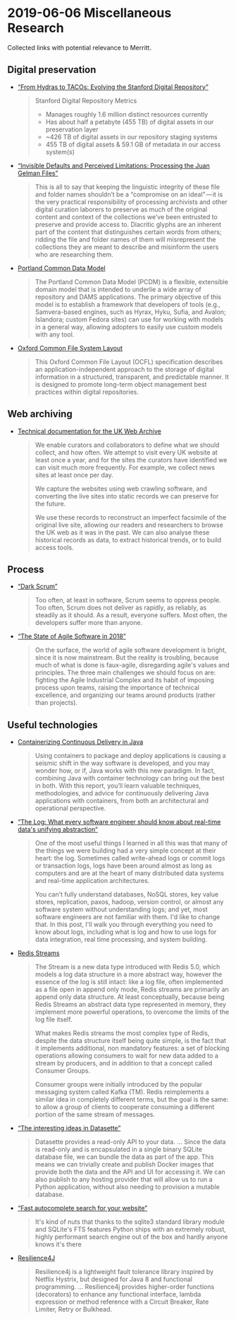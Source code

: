 # 2019-06-06 Miscellaneous Research

Collected links with potential relevance to Merritt.

## Digital preservation

- [“From Hydras to TACOs: Evolving the Stanford Digital
  Repository”](https://docs.google.com/presentation/d/11wBga9WbN0JBZ0Ke1k-MLHFbMhSDnz-j9jEU5aQScOo/edit#slide=id.g3ba884e179_0_3)

  > Stanford Digital Repository Metrics
  > 
  > - Manages roughly 1.6 million distinct resources currently
  > - Has about half a petabyte (455 TB) of digital assets in our preservation layer
  > - ~426 TB of digital assets in our repository staging systems
  > - 455 TB of digital assets & 59.1 GB of metadata in our access system(s)

- [“Invisible Defaults and Perceived Limitations: Processing the Juan Gelman Files”](https://medium.com/on-archivy/invisible-defaults-and-perceived-limitations-processing-the-juan-gelman-files-4187fdd36759)

  > This is all to say that keeping the linguistic integrity of these file
  > and folder names shouldn’t be a “compromise on an ideal” — it is the
  > very practical responsibility of processing archivists and other
  > digital curation laborers to preserve as much of the original content
  > and context of the collections we’ve been entrusted to preserve and
  > provide access to. Diacritic glyphs are an inherent part of the content
  > that distinguishes certain words from others; ridding the file and
  > folder names of them will misrepresent the collections they are meant
  > to describe and misinform the users who are researching them.

- [Portland Common Data Model](https://github.com/duraspace/pcdm/wiki)

  > The Portland Common Data Model (PCDM) is a flexible, extensible domain
  > model that is intended to underlie a wide array of repository and DAMS
  > applications. The primary objective of this model is to establish a
  > framework that developers of tools (e.g., Samvera-based engines, such
  > as Hyrax, Hyku, Sufia, and Avalon; Islandora; custom Fedora sites) can
  > use for working with models in a general way, allowing adopters to
  > easily use custom models with any tool.

- [Oxford Common File System Layout](https://ocfl.io/)

  > This Oxford Common File Layout (OCFL) specification describes an
  > application-independent approach to the storage of digital information
  > in a structured, transparent, and predictable manner. It is designed to
  > promote long-term object management best practices within digital
  > repositories.

## Web archiving

- [Technical documentation for the UK Web Archive](https://github.com/ukwa/ukwa-documentation/blob/master/README.md)

  > We enable curators and collaborators to define what we should collect,
  > and how often. We attempt to visit every UK website at least once a
  > year, and for the sites the curators have identified we can visit much
  > more frequently. For example, we collect news sites at least once per
  > day.
  >
  > We capture the websites using web crawling software, and converting the
  > live sites into static records we can preserve for the future.
  >
  > We use these records to reconstruct an imperfect facsimile of the
  > original live site, allowing our readers and researchers to browse the
  > UK web as it was in the past. We can also analyse these historical
  > records as data, to extract historical trends, or to build access
  > tools.

## Process

- [“Dark Scrum”](https://ronjeffries.com/articles/016-09ff/defense/)

  > Too often, at least in software, Scrum seems to oppress people. Too
  > often, Scrum does not deliver as rapidly, as reliably, as steadily as
  > it should. As a result, everyone suffers. Most often, the developers
  > suffer more than anyone.

- [“The State of Agile Software in 2018”](https://martinfowler.com/articles/agile-aus-2018.html)

  > On the surface, the world of agile software development is bright,
  > since it is now mainstream. But the reality is troubling, because much
  > of what is done is faux-agile, disregarding agile's values and
  > principles. The three main challenges we should focus on are: fighting
  > the Agile Industrial Complex and its habit of imposing process upon
  > teams, raising the importance of technical excellence, and organizing
  > our teams around products (rather than projects).

## Useful technologies

- [Containerizing Continuous Delivery in
  Java](https://proquest.safaribooksonline.com/book/programming/java/9781491986851)

  > Using containers to package and deploy applications is causing a
  > seismic shift in the way software is developed, and you may wonder how,
  > or if, Java works with this new paradigm. In fact, combining Java with
  > container technology can bring out the best in both. With this report,
  > you’ll learn valuable techniques, methodologies, and advice for
  > continuously delivering Java applications with containers, from both an
  > architectural and operational perspective.

- [“The Log: What every software engineer should know about real-time data's unifying abstraction“](https://engineering.linkedin.com/distributed-systems/log-what-every-software-engineer-should-know-about-real-time-datas-unifying)

  > One of the most useful things I learned in all this was that many of
  > the things we were building had a very simple concept at their heart:
  > the log. Sometimes called write-ahead logs or commit logs or
  > transaction logs, logs have been around almost as long as computers and
  > are at the heart of many distributed data systems and real-time
  > application architectures.
  >
  > You can't fully understand databases, NoSQL stores, key value stores,
  > replication, paxos, hadoop, version control, or almost any software
  > system without understanding logs; and yet, most software engineers are
  > not familiar with them. I'd like to change that. In this post, I'll
  > walk you through everything you need to know about logs, including what
  > is log and how to use logs for data integration, real time processing,
  > and system building.

- [Redis Streams](https://redis.io/topics/streams-intro)

  > The Stream is a new data type introduced with Redis 5.0, which models a
  > log data structure in a more abstract way, however the essence of the
  > log is still intact: like a log file, often implemented as a file open
  > in append only mode, Redis streams are primarily an append only data
  > structure. At least conceptually, because being Redis Streams an
  > abstract data type represented in memory, they implement more powerful
  > operations, to overcome the limits of the log file itself.
  >
  > What makes Redis streams the most complex type of Redis, despite the
  > data structure itself being quite simple, is the fact that it
  > implements additional, non mandatory features: a set of blocking
  > operations allowing consumers to wait for new data added to a stream by
  > producers, and in addition to that a concept called Consumer Groups.
  >
  > Consumer groups were initially introduced by the popular messaging
  > system called Kafka (TM). Redis reimplements a similar idea in
  > completely different terms, but the goal is the same: to allow a group
  > of clients to cooperate consuming a different portion of the same
  > stream of messages.

- [“The interesting ideas in Datasette”](https://simonwillison.net/2018/Oct/4/datasette-ideas/)

  > Datasette provides a read-only API to your data. ... Since the data is
  > read-only and is encapsulated in a single binary SQLite database file,
  > we can bundle the data as part of the app. This means we can trivially
  > create and publish Docker images that provide both the data and the API
  > and UI for accessing it. We can also publish to any hosting provider
  > that will allow us to run a Python application, without also needing to
  > provision a mutable database.

- [“Fast autocomplete search for your website”](https://24ways.org/2018/fast-autocomplete-search-for-your-website/)

  > It's kind of nuts that thanks to the sqlite3 standard library module
  > and SQLite's FTS features Python ships with an extremely robust, highly
  > performant search engine out of the box and hardly anyone knows it's
  > there

- [Resilience4J](https://github.com/resilience4j/resilience4j)

  > Resilience4j is a lightweight fault tolerance library inspired by
  > Netflix Hystrix, but designed for Java 8 and functional programming.
  > ... Resilience4j provides higher-order functions (decorators) to
  > enhance any functional interface, lambda expression or method reference
  > with a Circuit Breaker, Rate Limiter, Retry or Bulkhead.


